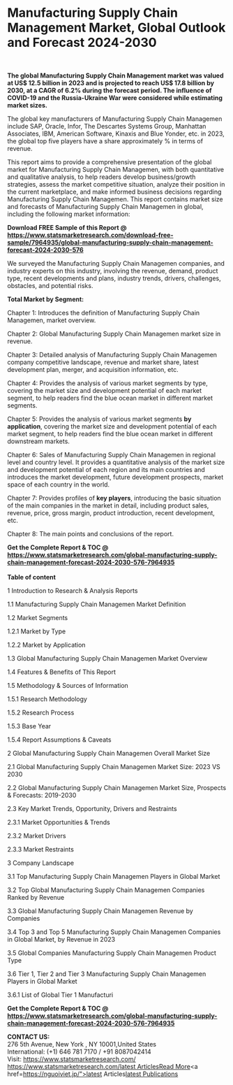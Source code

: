 <h1>Manufacturing Supply Chain Management Market, Global Outlook and Forecast 2024-2030</h1><br/><p><strong>The global Manufacturing Supply Chain Management market was valued at US$ 12.5 billion in 2023 and is projected to reach US$ 17.8 billion by 2030, at a <strong>CAGR</strong> of 6.2% during the forecast period. The influence of COVID-19 and the Russia-Ukraine War were considered while estimating market sizes.</strong></p><p>The global key manufacturers of Manufacturing Supply Chain Managemen include SAP, Oracle, Infor, The Descartes Systems Group, Manhattan Associates, IBM, American Software, Kinaxis and Blue Yonder, etc. in 2023, the global top five players have a share approximately % in terms of revenue.</p><p>This report aims to provide a comprehensive presentation of the global market for Manufacturing Supply Chain Managemen, with both quantitative and qualitative analysis, to help readers develop business/growth strategies, assess the market competitive situation, analyze their position in the current marketplace, and make informed business decisions regarding Manufacturing Supply Chain Managemen. This report contains market size and forecasts of Manufacturing Supply Chain Managemen in global, including the following market information:</p><p><strong>Download FREE Sample of this Report @ <a href="https://www.statsmarketresearch.com/download-free-sample/7964935/global-manufacturing-supply-chain-management-forecast-2024-2030-576">https://www.statsmarketresearch.com/download-free-sample/7964935/global-manufacturing-supply-chain-management-forecast-2024-2030-576</a></strong></p><p>We surveyed the Manufacturing Supply Chain Managemen companies, and industry experts on this industry, involving the revenue, demand, product type, recent developments and plans, industry trends, drivers, challenges, obstacles, and potential risks.</p><p><strong>Total Market by Segment:</strong></p><p>Chapter 1: Introduces the definition of Manufacturing Supply Chain Managemen, market overview.</p><p>Chapter 2: Global Manufacturing Supply Chain Managemen market size in revenue.</p><p>Chapter 3: Detailed analysis of Manufacturing Supply Chain Managemen company competitive landscape, revenue and market share, latest development plan, merger, and acquisition information, etc.</p><p>Chapter 4: Provides the analysis of various market segments by type, covering the market size and development potential of each market segment, to help readers find the blue ocean market in different market segments.</p><p>Chapter 5: Provides the analysis of various market segments <strong>by application</strong>, covering the market size and development potential of each market segment, to help readers find the blue ocean market in different downstream markets.</p><p>Chapter 6: Sales of Manufacturing Supply Chain Managemen in regional level and country level. It provides a quantitative analysis of the market size and development potential of each region and its main countries and introduces the market development, future development prospects, market space of each country in the world.</p><p>Chapter 7: Provides profiles of <strong>key players</strong>, introducing the basic situation of the main companies in the market in detail, including product sales, revenue, price, gross margin, product introduction, recent development, etc.</p><p>Chapter 8: The main points and conclusions of the report.</p><div><b>Get the Complete Report & TOC @ <a href="https://www.statsmarketresearch.com/global-manufacturing-supply-chain-management-forecast-2024-2030-576-7964935">https://www.statsmarketresearch.com/global-manufacturing-supply-chain-management-forecast-2024-2030-576-7964935</a></b></div><br><b>Table of content</b><p>1 Introduction to Research & Analysis Reports<br />
 
  1.1 Manufacturing Supply Chain Managemen Market Definition<br />
 
  1.2 Market Segments<br />
 
  1.2.1 Market by Type<br />
 
  1.2.2 Market by Application<br />
 
  1.3 Global Manufacturing Supply Chain Managemen Market Overview<br />
 
  1.4 Features & Benefits of This Report<br />
 
  1.5 Methodology & Sources of Information<br />
 
  1.5.1 Research Methodology<br />
 
  1.5.2 Research Process<br />
 
  1.5.3 Base Year<br />
 
  1.5.4 Report Assumptions & Caveats<br />
 
 2 Global Manufacturing Supply Chain Managemen Overall Market Size<br />
 
  2.1 Global Manufacturing Supply Chain Managemen Market Size: 2023 VS 2030<br />
 
  2.2 Global Manufacturing Supply Chain Managemen Market Size, Prospects & Forecasts: 2019-2030<br />
 
  2.3 Key Market Trends, Opportunity, Drivers and Restraints<br />
 
  2.3.1 Market Opportunities & Trends<br />
 
  2.3.2 Market Drivers<br />
 
  2.3.3 Market Restraints<br />
 
 3 Company Landscape<br />
 
  3.1 Top Manufacturing Supply Chain Managemen Players in Global Market<br />
 
  3.2 Top Global Manufacturing Supply Chain Managemen Companies Ranked by Revenue<br />
 
  3.3 Global Manufacturing Supply Chain Managemen Revenue by Companies<br />
 
  3.4 Top 3 and Top 5 Manufacturing Supply Chain Managemen Companies in Global Market, by Revenue in 2023<br />
 
  3.5 Global Companies Manufacturing Supply Chain Managemen Product Type<br />
 
  3.6 Tier 1, Tier 2 and Tier 3 Manufacturing Supply Chain Managemen Players in Global Market<br />
 
  3.6.1 List of Global Tier 1 Manufacturi<br><div><b>Get the Complete Report & TOC @ <a href="https://www.statsmarketresearch.com/global-manufacturing-supply-chain-management-forecast-2024-2030-576-7964935">https://www.statsmarketresearch.com/global-manufacturing-supply-chain-management-forecast-2024-2030-576-7964935</a></b></div></p> <b>CONTACT US:</b><br>276 5th Avenue, New York , NY 10001,United States<br>International: (+1) 646 781 7170 / +91 8087042414<br>Visit: <a href="https://www.statsmarketresearch.com/">https://www.statsmarketresearch.com/</a><br><a href="https://gyeongbokgung.com">https://www.statsmarketresearch.com/</a><a href="https://hallyeomaritime.com">latest Articles</a><a href="https://jingwansa.com">Read More</a><a href=https://nguoiviet.jp/">latest Articles</a><a href="https://www.intelmarketresearch.com/">latest Publications</a>